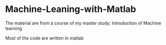 # Machine-Leaning-with-Matlab

The material are from a course of my master study: Introduction of Machine learning

Most of the code are written in matlab
